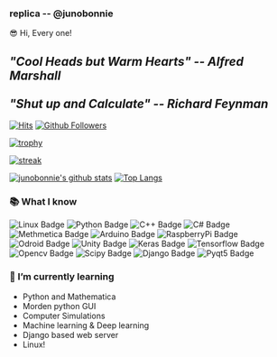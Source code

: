 ### replica -- @junobonnie

 😎 Hi, Every one!


## ***"Cool Heads but Warm Hearts" -- Alfred Marshall<br><br>"Shut up and Calculate" -- Richard Feynman***

[![Hits](https://hits.seeyoufarm.com/api/count/incr/badge.svg?url=https%3A%2F%2Fgithub.com%2Fjunobonnie)](https://github.com/junobonnie)
[![Github Followers](https://img.shields.io/github/followers/junobonnie?color=06d6a0&label=Github%20Followers&style=for-the-badge)](https://github.com/junobonnie?tab=followers)

[![trophy](https://github-profile-trophy.vercel.app/?username=junobonnie&theme=chalk&row=2&column=5)](https://github.com/ryo-ma/github-profile-trophy)

[![streak](https://github-readme-streak-stats.herokuapp.com/?user=junobonnie&theme=calm)](https://github.com/junobonnie)

[![junobonnie's github stats](https://github-readme-stats.vercel.app/api?username=junobonnie&show_icons=true&theme=dracula)](https://github.com/junobonnie)
[![Top Langs](https://github-readme-stats.vercel.app/api/top-langs/?username=junobonnie&layout=compact&langs_count=8&theme=dracula)](https://github.com/junobonnie)
### 📚 What I know
![Linux Badge](http://img.shields.io/badge/-Linux-black?style=flat-square&logo=linux)
![Python Badge](http://img.shields.io/badge/-Python-black?style=flat-square&logo=python)
![C++ Badge](http://img.shields.io/badge/-C++-black?style=flat-square&logo=c%2B%2B)
![C# Badge](http://img.shields.io/badge/-C%23-black?style=flat-square&logo=c-sharp)
![Methmetica Badge](http://img.shields.io/badge/-Mathematica-black?style=flat-square&logo=mathematica)
![Arduino Badge](http://img.shields.io/badge/-Arduino-black?style=flat-square&logo=arduino)
![RaspberryPi Badge](http://img.shields.io/badge/-Raspberry%20Pi-black?style=flat-square&logo=Raspberry-Pi)
![Odroid Badge](http://img.shields.io/badge/-Odroid-black?style=flat-square&logo=android)
![Unity Badge](http://img.shields.io/badge/-Unity-black?style=flat-square&logo=unity)
![Keras Badge](http://img.shields.io/badge/-Keras-black?style=flat-square&logo=keras)
![Tensorflow Badge](http://img.shields.io/badge/-Tensorflow-black?style=flat-square&logo=tensorflow)
![Opencv Badge](http://img.shields.io/badge/-Opencv-black?style=flat-square&logo=opencv)
![Scipy Badge](http://img.shields.io/badge/-Scipy-black?style=flat-square&logo=scipy)
![Django Badge](http://img.shields.io/badge/-Django-black?style=flat-square&logo=django)
![Pyqt5 Badge](http://img.shields.io/badge/-Pyqt5-black?style=flat-square&logo=qt)

### 🌱 I’m currently learning
- Python and Mathematica
- Morden python GUI
- Computer Simulations
- Machine learning & Deep learning
- Django based web server
- Linux!
